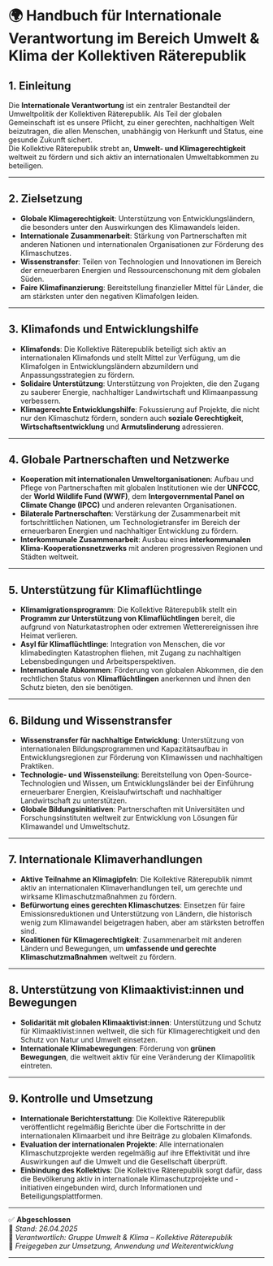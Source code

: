 <!--
Autor: Fabio Weidner
Version: 1.0
Sektion: Umwelt & Klima
Veröffentlichung: April 2025
-->

# 🌍 Handbuch für Internationale Verantwortung im Bereich Umwelt & Klima der Kollektiven Räterepublik

## 1. Einleitung

Die **Internationale Verantwortung** ist ein zentraler Bestandteil der Umweltpolitik der Kollektiven Räterepublik. Als Teil der globalen Gemeinschaft ist es unsere Pflicht, zu einer gerechten, nachhaltigen Welt beizutragen, die allen Menschen, unabhängig von Herkunft und Status, eine gesunde Zukunft sichert.  
Die Kollektive Räterepublik strebt an, **Umwelt- und Klimagerechtigkeit** weltweit zu fördern und sich aktiv an internationalen Umweltabkommen zu beteiligen.

---

## 2. Zielsetzung

- **Globale Klimagerechtigkeit**: Unterstützung von Entwicklungsländern, die besonders unter den Auswirkungen des Klimawandels leiden.
- **Internationale Zusammenarbeit**: Stärkung von Partnerschaften mit anderen Nationen und internationalen Organisationen zur Förderung des Klimaschutzes.
- **Wissenstransfer**: Teilen von Technologien und Innovationen im Bereich der erneuerbaren Energien und Ressourcenschonung mit dem globalen Süden.
- **Faire Klimafinanzierung**: Bereitstellung finanzieller Mittel für Länder, die am stärksten unter den negativen Klimafolgen leiden.

---

## 3. Klimafonds und Entwicklungshilfe

- **Klimafonds**: Die Kollektive Räterepublik beteiligt sich aktiv an internationalen Klimafonds und stellt Mittel zur Verfügung, um die Klimafolgen in Entwicklungsländern abzumildern und Anpassungsstrategien zu fördern.
- **Solidaire Unterstützung**: Unterstützung von Projekten, die den Zugang zu sauberer Energie, nachhaltiger Landwirtschaft und Klimaanpassung verbessern.
- **Klimagerechte Entwicklungshilfe**: Fokussierung auf Projekte, die nicht nur den Klimaschutz fördern, sondern auch **soziale Gerechtigkeit**, **Wirtschaftsentwicklung** und **Armutslinderung** adressieren.

---

## 4. Globale Partnerschaften und Netzwerke

- **Kooperation mit internationalen Umweltorganisationen**: Aufbau und Pflege von Partnerschaften mit globalen Institutionen wie der **UNFCCC**, der **World Wildlife Fund (WWF)**, dem **Intergovernmental Panel on Climate Change (IPCC)** und anderen relevanten Organisationen.
- **Bilaterale Partnerschaften**: Verstärkung der Zusammenarbeit mit fortschrittlichen Nationen, um Technologietransfer im Bereich der erneuerbaren Energien und nachhaltiger Entwicklung zu fördern.
- **Interkommunale Zusammenarbeit**: Ausbau eines **interkommunalen Klima-Kooperationsnetzwerks** mit anderen progressiven Regionen und Städten weltweit.

---

## 5. Unterstützung für Klimaflüchtlinge

- **Klimamigrationsprogramm**: Die Kollektive Räterepublik stellt ein **Programm zur Unterstützung von Klimaflüchtlingen** bereit, die aufgrund von Naturkatastrophen oder extremen Wetterereignissen ihre Heimat verlieren.
- **Asyl für Klimaflüchtlinge**: Integration von Menschen, die vor klimabedingten Katastrophen fliehen, mit Zugang zu nachhaltigen Lebensbedingungen und Arbeitsperspektiven.
- **Internationale Abkommen**: Förderung von globalen Abkommen, die den rechtlichen Status von **Klimaflüchtlingen** anerkennen und ihnen den Schutz bieten, den sie benötigen.

---

## 6. Bildung und Wissenstransfer

- **Wissenstransfer für nachhaltige Entwicklung**: Unterstützung von internationalen Bildungsprogrammen und Kapazitätsaufbau in Entwicklungsregionen zur Förderung von Klimawissen und nachhaltigen Praktiken.
- **Technologie- und Wissensteilung**: Bereitstellung von Open-Source-Technologien und Wissen, um Entwicklungsländer bei der Einführung erneuerbarer Energien, Kreislaufwirtschaft und nachhaltiger Landwirtschaft zu unterstützen.
- **Globale Bildungsinitiativen**: Partnerschaften mit Universitäten und Forschungsinstituten weltweit zur Entwicklung von Lösungen für Klimawandel und Umweltschutz.

---

## 7. Internationale Klimaverhandlungen

- **Aktive Teilnahme an Klimagipfeln**: Die Kollektive Räterepublik nimmt aktiv an internationalen Klimaverhandlungen teil, um gerechte und wirksame Klimaschutzmaßnahmen zu fördern.
- **Befürwortung eines gerechten Klimaschutzes**: Einsetzen für faire Emissionsreduktionen und Unterstützung von Ländern, die historisch wenig zum Klimawandel beigetragen haben, aber am stärksten betroffen sind.
- **Koalitionen für Klimagerechtigkeit**: Zusammenarbeit mit anderen Ländern und Bewegungen, um **umfassende und gerechte Klimaschutzmaßnahmen** weltweit zu fördern.

---

## 8. Unterstützung von Klimaaktivist:innen und Bewegungen

- **Solidarität mit globalen Klimaaktivist:innen**: Unterstützung und Schutz für Klimaaktivist:innen weltweit, die sich für Klimagerechtigkeit und den Schutz von Natur und Umwelt einsetzen.
- **Internationale Klimabewegungen**: Förderung von **grünen Bewegungen**, die weltweit aktiv für eine Veränderung der Klimapolitik eintreten.

---

## 9. Kontrolle und Umsetzung

- **Internationale Berichterstattung**: Die Kollektive Räterepublik veröffentlicht regelmäßig Berichte über die Fortschritte in der internationalen Klimaarbeit und ihre Beiträge zu globalen Klimafonds.
- **Evaluation der internationalen Projekte**: Alle internationalen Klimaschutzprojekte werden regelmäßig auf ihre Effektivität und ihre Auswirkungen auf die Umwelt und die Gesellschaft überprüft.
- **Einbindung des Kollektivs**: Die Kollektive Räterepublik sorgt dafür, dass die Bevölkerung aktiv in internationale Klimaschutzprojekte und -initiativen eingebunden wird, durch Informationen und Beteiligungsplattformen.

---

✅ **Abgeschlossen**  
📅 *Stand: 26.04.2025*  
🏩 *Verantwortlich: Gruppe Umwelt & Klima – Kollektive Räterepublik*  
🔐 *Freigegeben zur Umsetzung, Anwendung und Weiterentwicklung*

---

